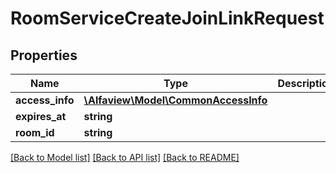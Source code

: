 # RoomServiceCreateJoinLinkRequest

## Properties
Name | Type | Description | Notes
------------ | ------------- | ------------- | -------------
**access_info** | [**\Alfaview\Model\CommonAccessInfo**](CommonAccessInfo.md) |  | [optional] 
**expires_at** | **string** |  | [optional] 
**room_id** | **string** |  | [optional] 

[[Back to Model list]](../README.md#documentation-for-models) [[Back to API list]](../README.md#documentation-for-api-endpoints) [[Back to README]](../README.md)


